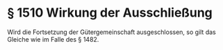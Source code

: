 # § 1510 Wirkung der Ausschließung
Wird die Fortsetzung der Gütergemeinschaft ausgeschlossen, so gilt das Gleiche wie im Falle des § 1482.